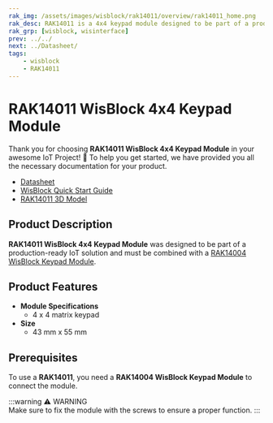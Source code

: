 ```yaml
---
rak_img: /assets/images/wisblock/rak14011/overview/rak14011_home.png
rak_desc: RAK14011 is a 4x4 keypad module designed to be part of a production-ready IoT solution and must be combined with a RAK14004 WisBlock Keypad Module.
rak_grp: [wisblock, wisinterface]
prev: ../../
next: ../Datasheet/
tags:
    - wisblock
    - RAK14011
---
```


# RAK14011 WisBlock 4x4 Keypad Module


Thank you for choosing **RAK14011 WisBlock 4x4 Keypad Module** in your awesome IoT Project! 🎉 To help you get started, we have provided you all the necessary documentation for your product.


* [Datasheet](../Datasheet/)
* <a href="../../Quickstart/" target="_blank">WisBlock Quick Start Guide</a>
* [RAK14011 3D Model](https://downloads.rakwireless.com/3D_File/WisBlock/3D_RAK14011.stp)


## Product Description

**RAK14011 WisBlock 4x4 Keypad Module** was designed to be part of a production-ready IoT solution and must be combined with a [RAK14004 WisBlock Keypad Module](/Product-Categories/WisBlock/RAK1400/). 

## Product Features

* **Module Specifications** 
    * 4 x 4 matrix keypad
* **Size**    
    * 43&nbsp;mm x 55&nbsp;mm 

## Prerequisites

To use a **RAK14011**, you need a **RAK14004 WisBlock Keypad Module** to connect the module.

:::warning ⚠️ WARNING    
Make sure to fix the module with the screws to ensure a proper function.
:::
